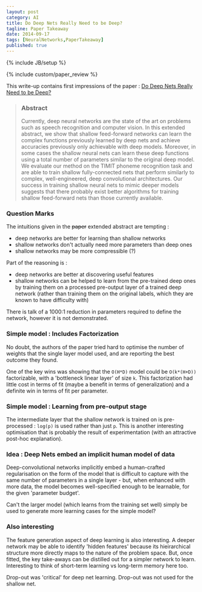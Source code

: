 ```yaml
---
layout: post
category: AI
title: Do Deep Nets Really Need to be Deep?
tagline: Paper Takeaway
date: 2014-09-17
tags: [NeuralNetworks,PaperTakeaway]
published: true
---
```

{% include JB/setup %}

{% include custom/paper_review %}

This write-up contains first impressions of the paper :
[Do Deep Nets Really Need to be Deep?](http://arxiv.org/pdf/1312.6184.pdf)

> ### Abstract
> Currently, deep neural networks are the state of the art on problems such as speech
> recognition and computer vision.  In this extended abstract, we show that shallow 
> feed-forward networks can learn the complex functions previously learned by
> deep nets and achieve accuracies previously only achievable with deep models.  Moreover, 
> in some cases the shallow neural nets can learn these deep functions
> using a total number of parameters similar to the original deep model.  We evaluate our
> method on the TIMIT phoneme recognition task and are able to train
> shallow fully-connected nets that perform similarly to complex, well-engineered,
> deep convolutional architectures.  Our success in training shallow neural nets to
> mimic deeper models suggests that there probably exist better algorithms for training shallow 
> feed-forward nets than those currently available.

### Question Marks 

The intuitions given in the <del>paper</del> extended abstract are tempting : 

  *  deep networks are better for learning than shallow networks
  *  shallow networks don't actually need more parameters than deep ones
  *  shallow networks may be more compressible (?)
  
Part of the reasoning is :

  *  deep networks are better at discovering useful features
  *  shallow networks can be helped to learn from the pre-trained deep ones by training them on a processed pre-output layer of a trained deep network (rather than training them on the original labels, which they are known to have difficulty with)
  
There is talk of a 1000:1 reduction in parameters required to define the 
network, however it is not demonstrated.


### Simple model : Includes Factorization

No doubt, the authors of the 
paper tried hard to optimise the number of weights that the single layer 
model used, and are reporting the best outcome they found.

One of the key wins was showing that the `O(H*D)` model could be `O(k*(H+D))` factorizable, 
with a 'bottleneck linear layer' of size `k`.  This factorization had little cost in 
terms of fit (maybe a benefit in terms of generalization) 
and a definite win in terms of fit per parameter.


### Simple model : Learning from pre-output stage

The intermediate layer that the shallow network is trained on is pre-processed : 
`log(p)` is used rather than just `p`.  This is another interesting optimisation 
that is probably the result of experimentation (with an attractive post-hoc explanation).


### Idea : Deep Nets embed an implicit human model of data

Deep-convolutional networks implicitly embed a human-crafted regularisation on the 
form of the model that is difficult to capture with the same number of parameters 
in a single layer - but, when enhanced with more data, the model becomes well-specified 
enough to be learnable, for the given 'parameter budget'.

Can't the larger model (which learns from the training set well) simply be 
used to generate more learning cases for the simple model?

### Also interesting

The feature generation aspect of deep learning is also interesting.  A deeper network
may be able to identify 'hidden features' because its hieirarchical structure
more directly maps to the nature of the problem space.  But, once fitted,
the key take-aways can be distilled out for a simpler network to learn.  Interesting
to think of short-term learning vs long-term memory here too.

Drop-out was 'critical' for deep net learning.  Drop-out was not used for the shallow net.

